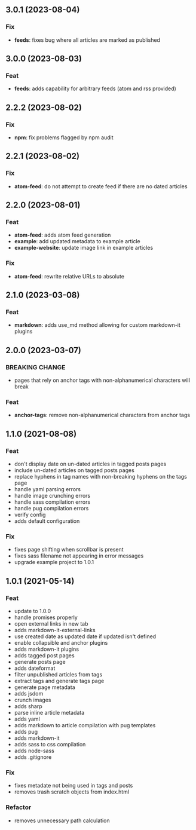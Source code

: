 ## 3.0.1 (2023-08-04)

### Fix

- **feeds**: fixes bug where all articles are marked as published

## 3.0.0 (2023-08-03)

### Feat

- **feeds**: adds capability for arbitrary feeds (atom and rss provided)

## 2.2.2 (2023-08-02)

### Fix

- **npm**: fix problems flagged by npm audit

## 2.2.1 (2023-08-02)

### Fix

- **atom-feed**: do not attempt to create feed if there are no dated articles

## 2.2.0 (2023-08-01)

### Feat

- **atom-feed**: adds atom feed generation
- **example**: add updated metadata to example article
- **example-website**: update image link in example articles

### Fix

- **atom-feed**: rewrite relative URLs to absolute

## 2.1.0 (2023-03-08)

### Feat

- **markdown**: adds use_md method allowing for custom markdown-it plugins

## 2.0.0 (2023-03-07)

### BREAKING CHANGE

- pages that rely on anchor tags with non-alphanumerical characters will break

### Feat

- **anchor-tags**: remove non-alphanumerical characters from anchor tags

## 1.1.0 (2021-08-08)

### Feat

- don't display date on un-dated articles in tagged posts pages
- include un-dated articles on tagged posts pages
- replace hyphens in tag names with non-breaking hyphens on the tags page
- handle yaml parsing errors
- handle image crunching errors
- handle sass compilation errors
- handle pug compilation errors
- verify config
- adds default configuration

### Fix

- fixes page shifting when scrollbar is present
- fixes sass filename not appearing in error messages
- upgrade example project to 1.0.1

## 1.0.1 (2021-05-14)

### Feat

- update to 1.0.0
- handle promises properly
- open external links in new tab
- adds markdown-it-external-links
- use created date as updated date if updated isn't defined
- enable collapsible and anchor plugins
- adds markdown-it plugins
- adds tagged post pages
- generate posts page
- adds dateformat
- filter unpublished articles from tags
- extract tags and generate tags page
- generate page metadata
- adds jsdom
- crunch images
- adds sharp
- parse inline article metadata
- adds yaml
- adds markdown to article compilation with pug templates
- adds pug
- adds markdown-it
- adds sass to css compilation
- adds node-sass
- adds .gitignore

### Fix

- fixes metadate not being used in tags and posts
- removes trash scratch objects from index.html

### Refactor

- removes unnecessary path calculation

